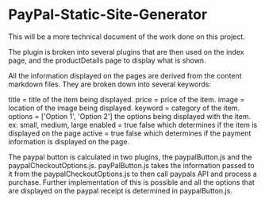 # PayPal-Static-Site-Generator

This will be a more technical document of the work done on this project.

The plugin is broken into several plugins that are then used on the index page, and the productDetails page to display what is shown.

All the information displayed on the pages are derived from the content markdown files. They are broken down into several keywords:

title = title of the item being displayed.
price = price of the item.
image = location of the image being displayed.
keyword = category of the item. 
options =  ['Option 1', 'Option 2'] the options being displayed with the item. ex: small, medium, large 
enabled = true false which determines if the item is displayed on the page
active = true false which determines if the payment information is displayed on the page. 

The paypal button is calculated in two plugins, the paypalButton.js and the paypalCheckoutOptions.js. payPalButton.js takes the information passed to it from the paypalCheckoutOptions.js to then call paypals API and process a purchase. Further implementation of this is possible and all the options that are displayed on the paypal receipt is determined in paypalButton.js.



